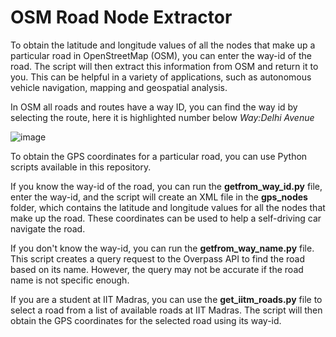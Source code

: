 # OSM Road Node Extractor
To obtain the latitude and longitude values of all the nodes that make up a particular road in OpenStreetMap (OSM), you can enter the way-id of the road. The script will then extract this information from OSM and return it to you.
This can be helpful in a variety of applications, such as autonomous vehicle navigation, mapping and geospatial analysis.

In OSM all roads and routes have a way ID, you can find the way id by selecting the route, here it is highlighted number below _Way:Delhi Avenue_

![image](https://user-images.githubusercontent.com/94188928/233842612-79de6e05-20df-4fff-9456-824879531b04.png)

To obtain the GPS coordinates for a particular road, you can use Python scripts available in this repository. 

If you know the way-id of the road, you can run the **getfrom_way_id.py** file, enter the way-id, and the script will create an XML file in the **gps_nodes** folder, which contains the latitude and longitude values for all the nodes that make up the road. These coordinates can be used to help a self-driving car navigate the road.

If you don't know the way-id, you can run the **getfrom_way_name.py** file. This script creates a query request to the Overpass API to find the road based on its name. However, the query may not be accurate if the road name is not specific enough.

If you are a student at IIT Madras, you can use the **get_iitm_roads.py** file to select a road from a list of available roads at IIT Madras. The script will then obtain the GPS coordinates for the selected road using its way-id.
